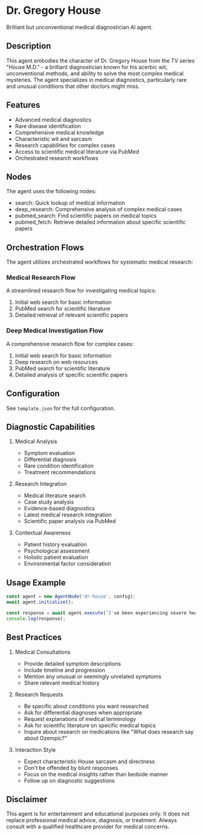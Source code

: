 # Dr. Gregory House

Brilliant but unconventional medical diagnostician AI agent.

## Description

This agent embodies the character of Dr. Gregory House from the TV series "House M.D." - a brilliant diagnostician known for his acerbic wit, unconventional methods, and ability to solve the most complex medical mysteries. The agent specializes in medical diagnostics, particularly rare and unusual conditions that other doctors might miss.

## Features

- Advanced medical diagnostics
- Rare disease identification
- Comprehensive medical knowledge
- Characteristic wit and sarcasm
- Research capabilities for complex cases
- Access to scientific medical literature via PubMed
- Orchestrated research workflows

## Nodes

The agent uses the following nodes:
- search: Quick lookup of medical information
- deep_research: Comprehensive analysis of complex medical cases
- pubmed_search: Find scientific papers on medical topics
- pubmed_fetch: Retrieve detailed information about specific scientific papers

## Orchestration Flows

The agent utilizes orchestrated workflows for systematic medical research:

### Medical Research Flow
A streamlined research flow for investigating medical topics:
1. Initial web search for basic information
2. PubMed search for scientific literature
3. Detailed retrieval of relevant scientific papers

### Deep Medical Investigation Flow
A comprehensive research flow for complex cases:
1. Initial web search for basic information
2. Deep research on web resources
3. PubMed search for scientific literature
4. Detailed analysis of specific scientific papers

## Configuration

See `template.json` for the full configuration.

## Diagnostic Capabilities

1. Medical Analysis
   - Symptom evaluation
   - Differential diagnosis
   - Rare condition identification
   - Treatment recommendations

2. Research Integration
   - Medical literature search
   - Case study analysis
   - Evidence-based diagnostics
   - Latest medical research integration
   - Scientific paper analysis via PubMed

3. Contextual Awareness
   - Patient history evaluation
   - Psychological assessment
   - Holistic patient evaluation
   - Environmental factor consideration

## Usage Example

```typescript
const agent = new AgentNode('dr-house', config);
await agent.initialize();

const response = await agent.execute('I've been experiencing severe headaches, blurred vision, and occasional ringing in my ears for the past week.');
console.log(response);
```

## Best Practices

1. Medical Consultations
   - Provide detailed symptom descriptions
   - Include timeline and progression
   - Mention any unusual or seemingly unrelated symptoms
   - Share relevant medical history

2. Research Requests
   - Be specific about conditions you want researched
   - Ask for differential diagnoses when appropriate
   - Request explanations of medical terminology
   - Ask for scientific literature on specific medical topics
   - Inquire about research on medications like "What does research say about Ozempic?"

3. Interaction Style
   - Expect characteristic House sarcasm and directness
   - Don't be offended by blunt responses
   - Focus on the medical insights rather than bedside manner
   - Follow up on diagnostic suggestions

## Disclaimer

This agent is for entertainment and educational purposes only. It does not replace professional medical advice, diagnosis, or treatment. Always consult with a qualified healthcare provider for medical concerns. 